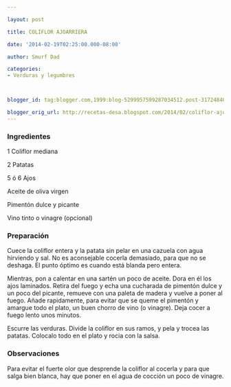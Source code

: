 ```yaml
---

layout: post

title: COLIFLOR AJOARRIERA

date: '2014-02-19T02:25:00.000-08:00'

author: Smurf Dad

categories:
- Verduras y legumbres



blogger_id: tag:blogger.com,1999:blog-5299957599287034512.post-3172484038171232052

blogger_orig_url: http://recetas-desa.blogspot.com/2014/02/coliflor-ajoarriera.html
---
```


<h3>Ingredientes</h3>

1 Coliflor mediana

2 Patatas

5 ó 6 Ajos

Aceite de oliva virgen

Pimentón dulce y picante

Vino tinto o vinagre (opcional)

<h3>Preparación</h3>

Cuece la coliflor entera y la patata sin pelar en una cazuela con agua hirviendo y sal. No es aconsejable cocerla demasiado, para que no se deshaga. El punto óptimo es cuando está blanda pero entera.

Mientras, pon a calentar en una sartén un poco de aceite. Dora en él los ajos laminados. Retira del fuego y echa una cucharada de pimentón dulce y un poco del picante, remueve con una paleta de madera y vuelve a poner al fuego. Añade rapidamente, para evitar que se queme el pimentón y amargue todo el plato, un buen chorro de vino (o vinagre). Deja cocer a fuego lento unos minutos.

Escurre las verduras. Divide la coliflor en sus ramos, y pela y trocea las patatas. Colocalo todo en el plato y rocia con la salsa.

<h3>Observaciones</h3>

Para evitar el fuerte olor que desprende la coliflor al cocerla y para que salga bien blanca, hay que poner en el agua de cocción un poco de vinagre.